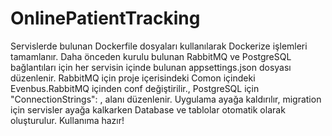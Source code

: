 # OnlinePatientTracking

Servislerde bulunan Dockerfile dosyaları kullanılarak Dockerize işlemleri tamamlanır.
Daha önceden kurulu bulunan RabbitMQ ve PostgreSQL bağlantıları için her servisin içinde bulunan appsettings.json dosyası düzenlenir. RabbitMQ için proje içerisindeki Comon içindeki Evenbus.RabbitMQ içinden conf değiştirilir., PostgreSQL için    "ConnectionStrings": , alanı düzenlenir.
Uygulama ayağa kaldırılır, migration için servisler ayağa kalkarken Database ve tablolar otomatik olarak oluşturulur.
Kullanıma hazır!

